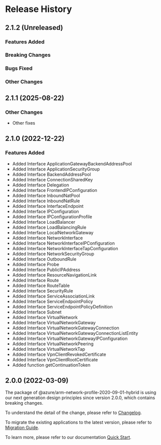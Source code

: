 # Release History

## 2.1.2 (Unreleased)

### Features Added

### Breaking Changes

### Bugs Fixed

### Other Changes

## 2.1.1 (2025-08-22)

### Other Changes

  - Other fixes

## 2.1.0 (2022-12-22)
    
### Features Added

  - Added Interface ApplicationGatewayBackendAddressPool
  - Added Interface ApplicationSecurityGroup
  - Added Interface BackendAddressPool
  - Added Interface ConnectionSharedKey
  - Added Interface Delegation
  - Added Interface FrontendIPConfiguration
  - Added Interface InboundNatPool
  - Added Interface InboundNatRule
  - Added Interface InterfaceEndpoint
  - Added Interface IPConfiguration
  - Added Interface IPConfigurationProfile
  - Added Interface LoadBalancer
  - Added Interface LoadBalancingRule
  - Added Interface LocalNetworkGateway
  - Added Interface NetworkInterface
  - Added Interface NetworkInterfaceIPConfiguration
  - Added Interface NetworkInterfaceTapConfiguration
  - Added Interface NetworkSecurityGroup
  - Added Interface OutboundRule
  - Added Interface Probe
  - Added Interface PublicIPAddress
  - Added Interface ResourceNavigationLink
  - Added Interface Route
  - Added Interface RouteTable
  - Added Interface SecurityRule
  - Added Interface ServiceAssociationLink
  - Added Interface ServiceEndpointPolicy
  - Added Interface ServiceEndpointPolicyDefinition
  - Added Interface Subnet
  - Added Interface VirtualNetwork
  - Added Interface VirtualNetworkGateway
  - Added Interface VirtualNetworkGatewayConnection
  - Added Interface VirtualNetworkGatewayConnectionListEntity
  - Added Interface VirtualNetworkGatewayIPConfiguration
  - Added Interface VirtualNetworkPeering
  - Added Interface VirtualNetworkTap
  - Added Interface VpnClientRevokedCertificate
  - Added Interface VpnClientRootCertificate
  - Added function getContinuationToken
    
    
## 2.0.0 (2022-03-09)

The package of @azure/arm-network-profile-2020-09-01-hybrid is using our next generation design principles since version 2.0.0, which contains breaking changes.

To understand the detail of the change, please refer to [Changelog](https://aka.ms/js-track2-changelog).

To migrate the existing applications to the latest version, please refer to [Migration Guide](https://aka.ms/js-track2-migration-guide).

To learn more, please refer to our documentation [Quick Start](https://aka.ms/azsdk/js/mgmt/quickstart ).
